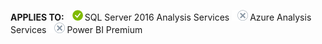 **APPLIES TO:** ![yes](media/yes.png)SQL Server 2016 Analysis Services ![no](media/no.png)Azure Analysis Services ![no](media/no.png)Power BI Premium